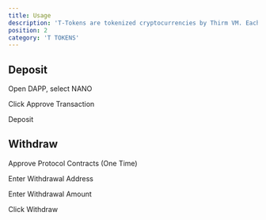 ```yaml
---
title: Usage
description: 'T-Tokens are tokenized cryptocurrencies by Thirm VM. Each T-Token is 100% verifiable and backed by its native cryptocurrency (e.g., 1 tBTC = 1 BTC). T-Tokens can be used like any normal ERC20 token, which means they will work in all Ethereum Based Applications. They can be locked, lent, borrowed, traded, or used in more complex logics.'
position: 2
category: 'T TOKENS'
---
```


## Deposit

Open DAPP, select NANO

Click Approve Transaction

Deposit 


## Withdraw

Approve Protocol Contracts (One Time)

Enter Withdrawal Address

Enter Withdrawal Amount

Click Withdraw 
